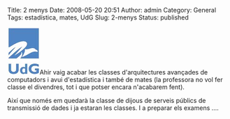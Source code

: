 Title: 2 menys
Date: 2008-05-20 20:51
Author: admin
Category: General
Tags: estadística, mates, UdG
Slug: 2-menys
Status: published

<img src="./wp-content/uploads/2008/02/sigles_blau.jpg" data-align="right" alt="logo de la UdG" />Ahir vaig acabar les classes d'arquitectures avançades de computadors i avui d'estadística i també de mates (la professora no vol fer classe el divendres, tot i que potser encara n'acabarem fent).

Així que només em quedarà la classe de dijous de serveis públics de transmissió de dades i ja estaran les classes. I a preparar els examens ....
